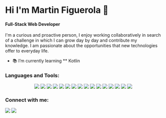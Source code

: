# Hi I'm Martin Figuerola 👋

#### Full-Stack Web Developer

I'm a curious and proactive person, I enjoy working collaboratively in search of a challenge in which I can grow day by day and contribute my knowledge. I am passionate about the opportunities that new technologies offer to everyday life.


- 📚 I’m currently learning ** Kotlin 

### Languages and Tools:

<div align="center">
    <img src="https://img.shields.io/badge/JavaScript-323330?style=for-the-badge&logo=javascript&logoColor=F7DF1E"/> 
    <img src="https://img.shields.io/badge/Java-ED8B00?style=for-the-badge&logo=openjdk&logoColor=white"/> 
    <img src="https://img.shields.io/badge/HTML5-E34F26?style=for-the-badge&logo=html5&logoColor=white"/> 
    <img src="https://img.shields.io/badge/CSS3-1572B6?style=for-the-badge&logo=css3&logoColor=white"/> 
    <img src="https://img.shields.io/badge/Node.js-43853D?style=for-the-badge&logo=node.js&logoColor=white"/> 
    <img src="https://img.shields.io/badge/Express.js-404D59?style=for-the-badge"/> 
    <img src="https://img.shields.io/badge/MySQL-00000F?style=for-the-badge&logo=mysql&logoColor=white"/> 
    <img src="https://img.shields.io/badge/PostgreSQL-316192?style=for-the-badge&logo=postgresql&logoColor=white"/> 
    <img src="https://img.shields.io/badge/MongoDB-4EA94B?style=for-the-badge&logo=mongodb&logoColor=white"/> 
    <img src="https://img.shields.io/badge/SQLite-07405E?style=for-the-badge&logo=sqlite&logoColor=white"/> 
    <img src="https://img.shields.io/badge/Amazon_AWS-232F3E?style=for-the-badge&logo=amazon-aws&logoColor=white"/> 
    <img src="https://img.shields.io/badge/sequelize-323330?style=for-the-badge&logo=sequelize&logoColor=blue"/> 
     <img src="https://img.shields.io/badge/React-20232A?style=for-the-badge&logo=react&logoColor=61DAFB"/> 
     <img src="https://img.shields.io/badge/Tailwind_CSS-38B2AC?style=for-the-badge&logo=tailwind-css&logoColor=white"/> 
     <img src="https://img.shields.io/badge/Angular-DD0031?style=for-the-badge&logo=angular&logoColor=white"/>
    <img src="https://img.shields.io/badge/Redux-593D88?style=for-the-badge&logo=redux&logoColor=white"/>
    
</div>

<h3 align="left">Connect with me:</h3>
  <img src="https://img.shields.io/badge/LinkedIn-0077B5?style=for-the-badge&logo=linkedin&logoColor=white"/>
  <img src="https://img.shields.io/badge/Gmail-D14836?style=for-the-badge&logo=gmail&logoColor=white"/> 









